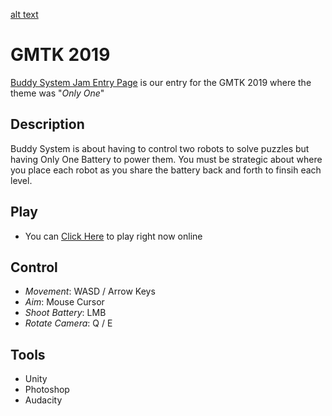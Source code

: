 [alt text][screenshot]

# GMTK 2019
[Buddy System Jam Entry Page](https://itch.io/jam/gmtk-2019/rate/460201) is our entry for the GMTK 2019 where the theme was "*Only One*"

## Description
Buddy System is about having to control two robots to solve puzzles but having Only One Battery to power them.
You must be strategic about where you place each robot as you share the battery back and forth to finsih each level.

## Play
- You can [Click Here](https://prodigalson.itch.io/buddy-system) to play right now online

## Control
- *Movement*: WASD / Arrow Keys
- *Aim*: Mouse Cursor
- *Shoot Battery*: LMB
- *Rotate Camera*: Q / E

## Tools
- Unity
- Photoshop
- Audacity

[screenshot]: https://img.itch.zone/aW1nLzIzNDU3MzguanBn/315x250%23c/kJu8E6.jpg "Buddy System"

